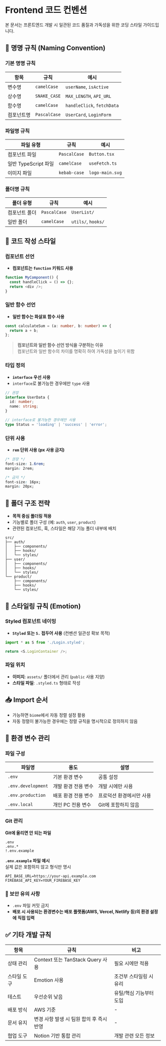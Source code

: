 # Frontend 코드 컨벤션

본 문서는 프론트엔드 개발 시 일관된 코드 품질과 가독성을 위한 코딩 스타일 가이드입니다.

## 📌 명명 규칙 (Naming Convention)

### 기본 명명 규칙

| 항목 | 규칙 | 예시 |
|------|------|------|
| 변수명 | `camelCase` | `userName`, `isActive` |
| 상수명 | `SNAKE_CASE` | `MAX_LENGTH`, `API_URL` |
| 함수명 | `camelCase` | `handleClick`, `fetchData` |
| 컴포넌트명 | `PascalCase` | `UserCard`, `LoginForm` |

### 파일명 규칙

| 파일 유형 | 규칙 | 예시 |
|-----------|------|------|
| 컴포넌트 파일 | `PascalCase` | `Button.tsx` |
| 일반 TypeScript 파일 | `camelCase` | `useFetch.ts` |
| 이미지 파일 | `kebab-case` | `logo-main.svg` |

### 폴더명 규칙

| 폴더 유형 | 규칙 | 예시 |
|-----------|------|------|
| 컴포넌트 폴더 | `PascalCase` | `UserList/` |
| 일반 폴더 | `camelCase` | `utils/`, `hooks/` |

## 🧱 코드 작성 스타일

### 컴포넌트 선언

- **컴포넌트는 `function` 키워드 사용**

```typescript
function MyComponent() {
  const handleClick = () => {};
  return <div />;
}
```

### 일반 함수 선언

- **일반 함수는 화살표 함수 사용**

```typescript
const calculateSum = (a: number, b: number) => {
  return a + b;
};
```

> **컴포넌트와 일반 함수 선언 방식을 구분하는 이유**  
> 컴포넌트와 일반 함수의 차이를 명확히 하여 가독성을 높이기 위함

### 타입 정의

- **`interface` 우선 사용**
- `interface`로 불가능한 경우에만 `type` 사용

```typescript
// 권장
interface UserData {
  id: number;
  name: string;
}

// interface로 불가능한 경우에만 사용
type Status = 'loading' | 'success' | 'error';
```

### 단위 사용

- **`rem` 단위 사용 (px 사용 금지)**

```css
/* 권장 */
font-size: 1.6rem;
margin: 2rem;

/* 금지 */
font-size: 16px;
margin: 20px;
```

## 📁 폴더 구조 전략

- **목적 중심 폴더링 적용**
- 기능별로 폴더 구성 (예: `auth`, `user`, `product`)
- 관련된 컴포넌트, 훅, 스타일은 해당 기능 폴더 내부에 배치

```
src/
├── auth/
│   ├── components/
│   ├── hooks/
│   └── styles/
├── user/
│   ├── components/
│   ├── hooks/
│   └── styles/
└── product/
    ├── components/
    ├── hooks/
    └── styles/
```

## 🎨 스타일링 규칙 (Emotion)

### Styled 컴포넌트 네이밍

- **`Styled` 또는 `S.` 접두어 사용** (컨벤션 일관성 확보 목적)

```typescript
import * as S from './Login.styled';

return <S.LoginContainer />;
```

### 파일 위치

- **이미지**: `assets/` 폴더에서 관리 (`public` 사용 지양)
- **스타일 파일**: `.styled.ts` 형태로 작성

## 📥 Import 순서

- 가능하면 `biome`에서 자동 정렬 설정 활용
- 자동 정렬이 불가능한 경우에는 정렬 규칙을 명시적으로 정의하지 않음

## 🔐 환경 변수 관리

### 파일 구성

| 파일명 | 용도 | 설명 |
|--------|------|------|
| `.env` | 기본 환경 변수 | 공통 설정 |
| `.env.development` | 개발 환경 전용 변수 | 개발 시에만 사용 |
| `.env.production` | 배포 환경 전용 변수 | 프로덕션 환경에서만 사용 |
| `.env.local` | 개인 PC 전용 변수 | Git에 포함하지 않음 |

### Git 관리

**Git에 올리면 안 되는 파일**

```gitignore
.env
.env.*
!.env.example
```

**`.env.example` 파일 예시**  
실제 값은 포함하지 않고 형식만 명시

```env
API_BASE_URL=https://your-api.example.com
FIREBASE_API_KEY=YOUR_FIREBASE_KEY
```

### 🚨 보안 유의 사항

- `.env` 파일 커밋 금지
- **배포 시 사용되는 환경변수는 배포 플랫폼(AWS, Vercel, Netlify 등)의 환경 설정에 직접 입력**

## ✅ 기타 개발 규칙

| 항목 | 규칙 | 비고 |
|------|------|------|
| 상태 관리 | Context 또는 TanStack Query 사용 | 필요 시에만 적용 |
| 스타일 도구 | Emotion 사용 | 조건부 스타일링 시 유리 |
| 테스트 | 우선순위 낮음 | 유틸/핵심 기능부터 도입 |
| 배포 방식 | AWS 기준 | - |
| 문서 유지 | 변경 사항 발생 시 팀원 합의 후 즉시 반영 | - |
| 협업 도구 | Notion 기반 통합 관리 | 개발 관련 모든 정보 |

